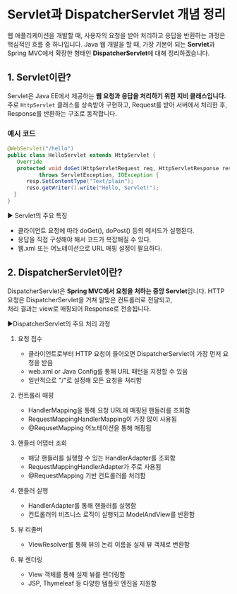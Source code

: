 # Servlet과 DispatcherServlet 개념 정리

웹 애플리케이션을 개발할 때, 사용자의 요청을 받아 처리하고 응답을 반환하는 과정은 핵심적인 흐름 중 하나입니다.
Java 웹 개발을 할 때, 가장 기본이 되는 **Servlet**과 Spring MVC에서 확장한 형태인 **DispatcherServlet**에 대해 정리하겠습니다.

## 1. Servlet이란?

Servlet은 Java EE에서 제공하는 **웹 요청과 응답을 처리하기 위힌 지비 클래스입니다.**
주로 `HttpServlet` 클래스를 상속받아 구현하고, Request를 받아 서버에서 처리한 후, Response를 반환하는 구조로 동작합니다.

### 예시 코드

```java
@WebServlet("/hello")
public class HelloServlet extends HttpServlet {
   Override
   protected void doGet(HttpServletRequest req, HttpServletResponse resp)
          throws ServletException, IOException {
      resp.SetContentType("Text/plain");
      reso.getWriter().write("Hello, Servlet!");
  }
}
```

▶ Servlet의 주요 특징

- 클라이언트 요청에 따라 doGet(), doPost() 등의 메서드가 실행된다.
- 응답을 직접 구성해야 해서 코드가 복잡해질 수 있다.
- 웹.xml 또는 어노테이션으로 URL 매핑 설정이 팔요하다.

## 2. DispatcherServlet이란?

DispatcherServlet은 **Spring MVC에서 요청을 처하는 중앙 Servlet**입니다.
HTTP 요청은 DispatcherServlet을 거쳐 알맞은 컨트롤러로 전달되고, <br>처리 결과는 view로 매핑되어 Response로 전송됩니다.

▶DispatcherServlet의 주요 처리 과정

1. 요청 접수
   - 클라이언트로부터 HTTP 요청이 들어오면 DispatcherServlet이 가장 먼저 요청을 받음
   - web.xml or Java Config를 통해 URL 패턴을 지정할 수 있음
   - 일반적으로 "/"로 설정해 모든 요청을 처리함

2. 컨트롤러 매핑
   - HandlerMapping을 통해 요청 URL에 매핑된 핸들러를 조회함
   - RequestMappingHandlerMapping이 가장 많이 사용됨
   - @RequsetMapping 어노테이션을 통해 매핑됨

3. 핸들러 어댑터 조회
   - 해당 핸들러를 실행할 수 있는 HandlerAdapter를 조회함
   - RequestMappingHandlerAdapter가 주로 사용됨
   - @RequestMapping 기반 컨트롤러를 처리함

4. 핸들러 실행
   - HandlerAdapter를 통해 핸들러를 실행함
   - 컨트롤러의 비즈니스 로직이 실행되고 ModelAndView를 반환함

5. 뷰 리졸버
   - ViewResolver를 통해 뷰의 논리 이름을 실제 뷰 객체로 변환함

6. 뷰 렌더링
   - View 객체를 통해 실제 뷰를 렌더링함
   - JSP, Thymeleaf 등 다양한 템플릿 엔진을 지원함
   
 
